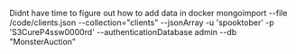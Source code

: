 Didnt have time to figure out how to add data in docker
mongoimport --file /code/clients.json --collection="clients" --jsonArray -u 'spooktober' -p 'S3CureP4ssw0000rd' --authenticationDatabase admin --db "MonsterAuction"
